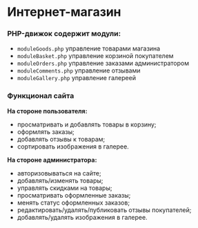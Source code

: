 # Интернет-магазин
### PHP-движок содержит модули:
+ `moduleGoods.php` управление товарами магазина
+ `moduleBasket.php` управление корзиной покупателем
+ `moduleOrders.php` управление заказами администратором
+ `moduleComments.php` управление отзывами
+ `moduleGallery.php` управление галереей
### Функционал сайта
**На стороне пользователя:**
+ просматривать и добавлять товары в корзину;
+ оформлять заказы;
+ добавлять отзывы к товарам;
+ сортировать изображения в галерее.   
 
**На стороне администратора:**
+ авторизовываться на сайте;
+ добавлять/изменять товары;
+ управлять скидками на товары;
+ просматривать оформленные заказы;
+ менять статус оформленных заказов;
+ редактировать/удалять/публиковать отзывы покупателей;
+ добавлять/удалять изображения в галерее.